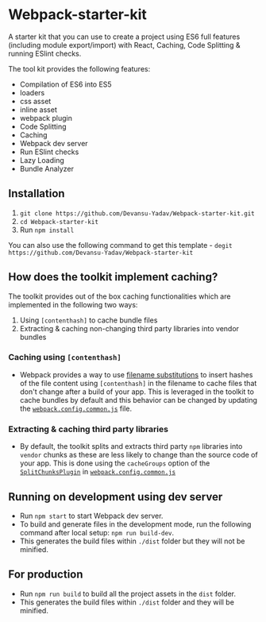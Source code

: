 # Webpack-starter-kit

A starter kit that you can use to create a project using ES6 full features (including module export/import) with React, Caching, Code Splitting & running ESlint checks.

The tool kit provides the following features:

 - Compilation of ES6 into ES5
 - loaders
 - css asset
 - inline asset
 - webpack plugin
 - Code Splitting
 - Caching
 - Webpack dev server
 - Run ESlint checks
 - Lazy Loading
 - Bundle Analyzer

## Installation

1. `git clone https://github.com/Devansu-Yadav/Webpack-starter-kit.git`
2. `cd Webpack-starter-kit`
3. Run `npm install`

You can also use the following command to get this template - `degit https://github.com/Devansu-Yadav/Webpack-starter-kit`

## How does the toolkit implement caching?

The toolkit provides out of the box caching functionalities which are implemented in the following two ways:

1. Using `[contenthash]` to cache bundle files
2. Extracting & caching non-changing third party libraries into vendor bundles

### Caching using `[contenthash]`

- Webpack provides a way to use [filename substitutions](https://webpack.js.org/guides/caching/#output-filenames) to insert hashes of the file content using `[contenthash]` in the filename to cache files that don't change after a build of your app. This is leveraged in the toolkit to cache bundles by default and this behavior can be changed by updating the [`webpack.config.common.js`](https://github.com/Devansu-Yadav/Webpack-starter-kit/blob/development/webpack.config.common.js#L18) file.

### Extracting & caching third party libraries

- By default, the toolkit splits and extracts third party `npm` libraries into `vendor` chunks as these are less likely to change than the source code of your app. This is done using the `cacheGroups` option of the [`SplitChunksPlugin`](https://webpack.js.org/plugins/split-chunks-plugin/) in [`webpack.config.common.js`](https://github.com/Devansu-Yadav/Webpack-starter-kit/blob/development/webpack.config.common.js#L77)

## Running on development using dev server

- Run `npm start` to start Webpack dev server.
- To build and generate files in the development mode, run the following command after local setup: `npm run build-dev`.
- This generates the build files within `./dist` folder but they will not be minified.

## For production

- Run `npm run build` to build all the project assets in the `dist` folder.
- This generates the build files within `./dist` folder and they will be minified.
